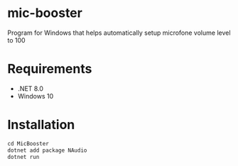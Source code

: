 # mic-booster
Program for Windows that helps automatically setup microfone volume level to 100

# Requirements
* .NET 8.0
* Windows 10

# Installation
```csharp
cd MicBooster
dotnet add package NAudio
dotnet run
```
